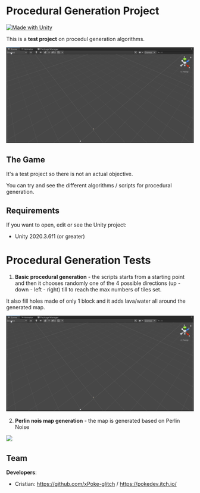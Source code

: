 # Procedural Generation Project
[![Made with Unity](https://img.shields.io/badge/Made%20with-Unity-57b9d3.svg?style=flat&logo=unity)](https://www.unity.com)

This is a **test project** on procedul generation algorithms.

<img src="https://github.com/xPoke-glitch/Procedural-Generation-Project/blob/main/Screenshots/basic-proc-gen.gif" width="750">

## The Game

It's a test project so there is not an actual objective.

You can try and see the different algorithms / scripts for procedural generation.

## Requirements

If you want to open, edit or see the Unity project:
* Unity 2020.3.6f1 (or greater)

# Procedural Generation Tests

1. **Basic procedural generation** - the scripts starts from a starting point and then it chooses randomly one of the 4 possible directions (up - down - left - right) till to reach the max numbers of tiles set.

It also fill holes made of only 1 block and it adds lava/water all around the generated map.

<img src="https://github.com/xPoke-glitch/Procedural-Generation-Project/blob/main/Screenshots/basic-proc-gen.gif" width="750">

2. **Perlin nois map generation** - the map is generated based on Perlin Noise

<img src="https://github.com/xPoke-glitch/Procedural-Generation-Project/blob/main/Screenshots/perlin-noise.gif" width="750">

## Team

**Developers**:
* Cristian: https://github.com/xPoke-glitch / https://pokedev.itch.io/
